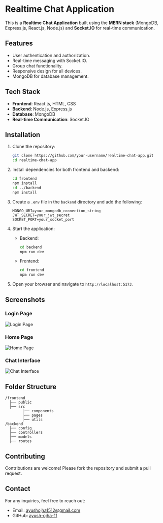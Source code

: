 # Realtime Chat Application

This is a **Realtime Chat Application** built using the **MERN stack** (MongoDB, Express.js, React.js, Node.js) and **Socket.IO** for real-time communication.

## Features

- User authentication and authorization.
- Real-time messaging with Socket.IO.
- Group chat functionality.
- Responsive design for all devices.
- MongoDB for database management.

## Tech Stack

- **Frontend**: React.js, HTML, CSS
- **Backend**: Node.js, Express.js
- **Database**: MongoDB
- **Real-time Communication**: Socket.IO

## Installation

1. Clone the repository:

   ```bash
   git clone https://github.com/your-username/realtime-chat-app.git
   cd realtime-chat-app
   ```

2. Install dependencies for both frontend and backend:

   ```bash
   cd frontend
   npm install
   cd ../backend
   npm install
   ```

3. Create a `.env` file in the `backend` directory and add the following:

   ```
   MONGO_URI=your_mongodb_connection_string
   JWT_SECRET=your_jwt_secret
   SOCKET_PORT=your_socket_port
   ```

4. Start the application:

   - Backend:
     ```bash
     cd backend
     npm run dev
     ```
   - Frontend:
     ```bash
     cd frontend
     npm run dev
     ```

5. Open your browser and navigate to `http://localhost:5173`.

## Screenshots

### Login Page

![Login Page](https://github.com/user-attachments/assets/9ecea502-9c34-49cf-a595-0d78f82825b9)

### Home Page

![Home Page](https://github.com/user-attachments/assets/88a2b9d9-12c7-480c-8673-a6595cb4f53b)

### Chat Interface

![Chat Interface](https://github.com/user-attachments/assets/473ff8f7-93eb-4171-ac45-160c780cea16)

## Folder Structure

```
/frontend
  ├── public
  ├── src
        ├── components
        ├── pages
        ├── utils
/backend
  ├── config
  ├── controllers
  ├── models
  ├── routes
```

## Contributing

Contributions are welcome! Please fork the repository and submit a pull request.

## Contact

For any inquiries, feel free to reach out:

- Email: ayushojha1512@gmail.com
- GitHub: [ayush-ojha-11](https://github.com/ayush-ojha-11)
